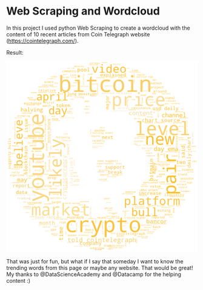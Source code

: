# Web Scraping and Wordcloud

In this project I used python Web Scraping to create a wordcloud with the content of 10 recent articles from Coin Telegraph website (https://cointelegraph.com/).

Result:

![Bitcoin Wordcloud](bitcoin_wordcloud.png)

That was just for fun, but what if I say that someday I want to know the trending words from this page or maybe any website. That would be great! My thanks to @DataScienceAcademy and @Datacamp for the helping content :)
